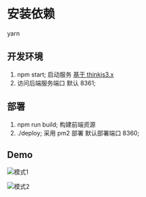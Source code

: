 # 安装依赖

yarn

## 开发环境

1. npm start; 启动服务 [基于 thinkjs3.x](https://thinkjs.org/doc/index.html)
2. 访问后端服务端口 默认 8361;

## 部署

1. npm run build; 构建前端资源
2. ./deploy; 采用 pm2 部署 默认部署端口 8360;


## Demo

![模式1](http://lyr-cli-oss.oss-cn-beijing.aliyuncs.com/assets/mode3.png)

![模式2](http://lyr-cli-oss.oss-cn-beijing.aliyuncs.com/assets/mode4.png)